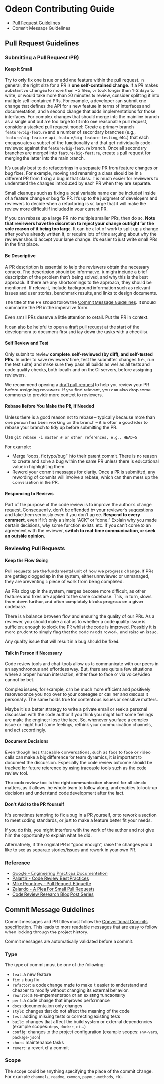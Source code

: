 # Odeon Contributing Guide

- [Pull Request Guidelines](#pull-request-guidelines)
- [Commit Message Guidelines](#commit-message-guidelines)

## Pull Request Guidelines

### Submitting a Pull Request (PR)

#### Keep it Small

Try to only fix one issue or add one feature within the pull request. In general, the right size for a PR is **one self-contained change**. If a PR makes substantive changes to more than ~5 files, or took longer than 1–2 days to write, or would take more than 20 minutes to review, consider splitting it into multiple self-contained PRs. For example, a developer can submit one change that defines the API for a new feature in terms of interfaces and documentation, and a second change that adds implementations for those interfaces. For complex changes that should merge into the mainline branch as a single unit but are too large to fit into one reasonable pull request, consider a stacked pull request model: Create a primary branch `feature/big-feature` and a number of secondary branches (e.g., `feature/big-feature-api`, `feature/big-feature-testing`, etc.) that each encapsulates a subset of the functionality and that get individually code-reviewed against the `feature/big-feature` branch. Once all secondary branches are merged into `feature/big-feature`, create a pull request for merging the latter into the main branch.

It’s usually best to do refactorings in a separate PR from feature changes or bug fixes. For example, moving and renaming a class should be in a different PR from fixing a bug in that class. It is much easier for reviewers to understand the changes introduced by each PR when they are separate.

Small cleanups such as fixing a local variable name can be included inside of a feature change or bug fix PR. It’s up to the judgment of developers and reviewers to decide when a refactoring is so large that it will make the review more difficult if included in your current PR.

If you can rebase up a large PR into multiple smaller PRs, then do so. **Note that reviewers have the discretion to reject your change outright for the sole reason of it being too large.** It can be a lot of work to split up a change after you’ve already written it, or require lots of time arguing about why the reviewer should accept your large change. It’s easier to just write small PRs in the first place.

#### Be Descriptive

A PR description is essential to help the reviewers obtain the necessary context. The description should be informative. It might include a brief description of the problem that’s being solved, and why this is the best approach. If there are any shortcomings to the approach, they should be mentioned. If relevant, include background information such as relevant issues and user stories, benchmark results, and links to design documents.

The title of the PR should follow the [Commit Message Guidelines](#commit-message-guidelines). It should summarize the PR in the imperative form.

Even small PRs deserve a little attention to detail. Put the PR in context.

It can also be helpful to open a [draft pull request](https://help.github.com/en/github/collaborating-with-issues-and-pull-requests/about-pull-requests#draft-pull-requests) at the start of the development to document first and lay down the tasks with a checklist.


#### Self Review and Test

Only submit to review **complete, self-reviewed (by diff), and self-tested PRs**. In order to save reviewers’ time, test the submitted changes (i.e., run the test suite) and make sure they pass all builds as well as all tests and code quality checks, both locally and on the CI servers, before assigning reviewers.

We recommend opening a [draft pull request](https://help.github.com/en/github/collaborating-with-issues-and-pull-requests/about-pull-requests#draft-pull-requests) to help you review your PR before assigning reviewers. If you find relevant, you can also drop some comments to provide more context to reviewers.


#### Rebase Before You Make the PR, If Needed
Unless there is a good reason not to rebase – typically because more than one person has been working on the branch – it is often a good idea to rebase your branch to tidy up before submitting the PR.

Use `git rebase -i master # or other references, e.g., HEAD~5`

For example:

- Merge “oops, fix typo/bug” into their parent commit. There is no reason to create and solve a bug within the same PR unless there is educational value in highlighting them.
- Reword your commit messages for clarity. Once a PR is submitted, any rewording of commits will involve a rebase, which can then mess up the conversation in the PR.


#### Responding to Reviews

Part of the purpose of the code review is to improve the author’s change request. Consequently, don’t be offended by your reviewer’s suggestions and take them seriously even if you don’t agree. **Respond to every comment**, even if it’s only a simple “ACK” or “done.” Explain why you made certain decisions, why some function exists, etc. If you can’t come to an agreement with the reviewer, **switch to real-time communication, or seek an outside opinion**.


### Reviewing Pull Requests

#### Keep the Flow Going

Pull requests are the fundamental unit of how we progress change. If PRs are getting clogged up in the system, either unreviewed or unmanaged, they are preventing a piece of work from being completed.

As PRs clog up in the system, merges become more difficult, as other features and fixes are applied to the same codebase. This, in turn, slows them down further, and often completely blocks progress on a given codebase.

There is a balance between flow and ensuring the quality of our PRs. As a reviewer, you should make a call as to whether a code quality issue is sufficient enough to block the PR whilst the code is improved. Possibly it is more prudent to simply flag that the code needs rework, and raise an issue.

Any quality issue that will result in a bug should be fixed.

#### Talk in Person if Necessary
Code review tools and chat-tools allow us to communicate with our peers in an asynchronous and effortless way. But, there are quite a few situations where a proper human interaction, either face to face or via voice/video cannot be bet.

Complex issues, for example, can be much more efficient and positively resolved once you hop over to your colleague or call her and discuss it personally. The same holds true for contentious issues or sensitive matters.

Maybe it is a better strategy to write a private email or seek a personal discussion with the code author if you think you might hurt some feelings are make the engineer lose the face. So, whenever you face a complex issue or might hurt some feelings, rethink your communication channels, and act accordingly.

#### Document Decisions
Even though less traceable conversations, such as face to face or video calls can make a big difference for team dynamics, it is important to document the discussion. Especially the code review outcome should be tracked for future reference by using traceable tools such as the code review tool.

The code review tool is the right communication channel for all simple matters, as it allows the whole team to follow along, and enables to look-up decisions and understand code development after the fact.


#### Don't Add to the PR Yourself

It's sometimes tempting to fix a bug in a PR yourself, or to rework a section to meet coding standards, or just to make a feature better fit your needs.

If you do this, you might interfere with the work of the author and not give him the opportunity to explain what he did.

Alternatively, if the original PR is “good enough”, raise the changes you'd like to see as separate stories/issues and rework in your own PR.

### Reference

- [Google - Engineering Practices Documentation](https://google.github.io/eng-practices/)
- [Palantir - Code Review Best Practices](https://medium.com/palantir/code-review-best-practices-19e02780015f)
- [Mike Pountney - Pull Request Etiquette](https://gist.github.com/mikepea/863f63d6e37281e329f8)
- [Zalando - A Plea For Small Pull Requests](https://jobs.zalando.com/en/tech/blog/a-plea-for-small-pull-requests)
- [Code Review Research Blog Post Series](https://www.michaelagreiler.com/code-review-blog-post-series/)

## Commit Message Guidelines

Commit messages and PR titles must follow the
[Conventional Commits specification](https://www.conventionalcommits.org/). This leads to more
readable messages that are easy to follow when looking through the project history.

Commit messages are automatically validated before a commit.

### Type

The type of commit must be one of the following:

- `feat`: a new feature
- `fix`: a bug fix
- `refactor`: a code change made to make it easier to understand and cheaper to modify without
  changing its external behavior.
- `rewrite`: a re-implementation of an existing functionality
- `perf`: a code change that improves performance
- `docs`: documentation only changes
- `style`: changes that do not affect the meaning of the code
- `test`: adding missing tests or correcting existing tests
- `build`: changes that affect the build system or external dependencies (example scopes: `deps`, `docker`, `ci`...)
- `config`: changes to the project configuration (example scopes: `env-vars`, `package-json`)
- `chore`: maintenance tasks
- `revert`: a revert of a commit

### Scope

The scope could be anything specifying the place of the commit change. For example `channels`,
`readme`, `common`, `payout-methods`, etc.
